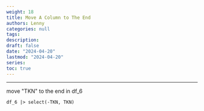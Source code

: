 ```yaml
---
weight: 18
title: Move A Column to The End
authors: Lenny
categories: null
tags: 
description: 
draft: false
date: "2024-04-20"
lastmod: "2024-04-20"
series:
toc: true
---
```



<!--more-->
---
move "TKN" to the end in df_6 

```
df_6 |> select(-TKN, TKN)

```